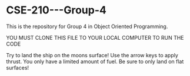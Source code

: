 # CSE-210---Group-4
This is the repository for Group 4 in Object Oriented Programming.

YOU MUST CLONE THIS FILE TO YOUR LOCAL COMPUTER TO RUN THE CODE

Try to land the ship on the moons surface!
Use the arrow keys to apply thrust.
You only have a limited amount of fuel.
Be sure to only land on flat surfaces!

